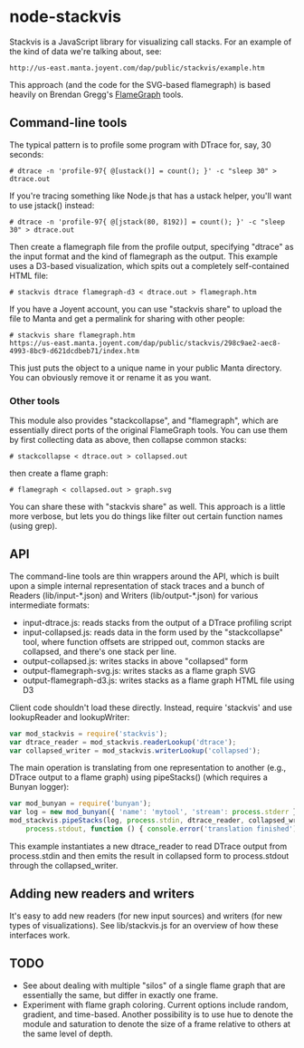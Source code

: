 # node-stackvis

Stackvis is a JavaScript library for visualizing call stacks.  For an example
of the kind of data we're talking about, see:

    http://us-east.manta.joyent.com/dap/public/stackvis/example.htm

This approach (and the code for the SVG-based flamegraph) is based heavily on
Brendan Gregg's [FlameGraph](http://github.com/brendangregg/FlameGraph/) tools.


## Command-line tools

The typical pattern is to profile some program with DTrace for, say, 30 seconds:

    # dtrace -n 'profile-97{ @[ustack()] = count(); }' -c "sleep 30" > dtrace.out

If you're tracing something like Node.js that has a ustack helper, you'll want
to use jstack() instead:

    # dtrace -n 'profile-97{ @[jstack(80, 8192)] = count(); }' -c "sleep 30" > dtrace.out

Then create a flamegraph file from the profile output, specifying "dtrace" as
the input format and the kind of flamegraph as the output.  This example uses a
D3-based visualization, which spits out a completely self-contained HTML file:

    # stackvis dtrace flamegraph-d3 < dtrace.out > flamegraph.htm

If you have a Joyent account, you can use "stackvis share" to upload the file to
Manta and get a permalink for sharing with other people:

    # stackvis share flamegraph.htm 
    https://us-east.manta.joyent.com/dap/public/stackvis/298c9ae2-aec8-4993-8bc9-d621dcdbeb71/index.htm

This just puts the object to a unique name in your public Manta directory.  You
can obviously remove it or rename it as you want.

### Other tools

This module also provides "stackcollapse", and "flamegraph", which are
essentially direct ports of the original FlameGraph tools.  You can use them by
first collecting data as above, then collapse common stacks:

    # stackcollapse < dtrace.out > collapsed.out

then create a flame graph:

    # flamegraph < collapsed.out > graph.svg

You can share these with "stackvis share" as well.  This approach is a little
more verbose, but lets you do things like filter out certain function names
(using grep).


## API

The command-line tools are thin wrappers around the API, which is built upon a
simple internal representation of stack traces and a bunch of Readers
(lib/input-\*.json) and Writers (lib/output-\*.json) for various intermediate
formats:

- input-dtrace.js: reads stacks from the output of a DTrace profiling script
- input-collapsed.js: reads data in the form used by the "stackcollapse" tool,
  where function offsets are stripped out, common stacks are collapsed, and
  there's one stack per line.
- output-collapsed.js: writes stacks in above "collapsed" form
- output-flamegraph-svg.js: writes stacks as a flame graph SVG
- output-flamegraph-d3.js: writes stacks as a flame graph HTML file using D3

Client code shouldn't load these directly.  Instead, require 'stackvis' and use
lookupReader and lookupWriter:
```javascript
var mod_stackvis = require('stackvis');
var dtrace_reader = mod_stackvis.readerLookup('dtrace');
var collapsed_writer = mod_stackvis.writerLookup('collapsed');
```
The main operation is translating from one representation to another (e.g.,
DTrace output to a flame graph) using pipeStacks() (which requires a Bunyan
logger):
```javascript
var mod_bunyan = require('bunyan');
var log = new mod_bunyan({ 'name': 'mytool', 'stream': process.stderr });
mod_stackvis.pipeStacks(log, process.stdin, dtrace_reader, collapsed_writer,
    process.stdout, function () { console.error('translation finished'); });
```
This example instantiates a new dtrace_reader to read DTrace output from
process.stdin and then emits the result in collapsed form to process.stdout
through the collapsed_writer.

## Adding new readers and writers

It's easy to add new readers (for new input sources) and writers (for new types
of visualizations).  See lib/stackvis.js for an overview of how these interfaces
work.

## TODO

- See about dealing with multiple "silos" of a single flame graph that are
  essentially the same, but differ in exactly one frame.
- Experiment with flame graph coloring.  Current options include random,
  gradient, and time-based.  Another possibility is to use hue to denote the
  module and saturation to denote the size of a frame relative to others at the
  same level of depth.
